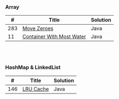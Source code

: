 ### Array
| # | Title | Solution |
|---| ----- | -------- |
| 283 | [Move Zeroes](https://github.com/HackBL/Leetcode/tree/main/Array/283.%20Move%20Zeros) | Java | 
| 11 | [Container With Most Water](https://github.com/HackBL/Leetcode/tree/main/Array/11.%20Container%20With%20Most%20Water) | Java | 

<br /><br />
### HashMap & LinkedList
| # | Title | Solution |
|---| ----- | -------- |
| 146 | [LRU Cache](https://github.com/HackBL/Leetcode/tree/main/HashMap%20%26%20LinkedList/146.LRU%20cache) | Java | 

